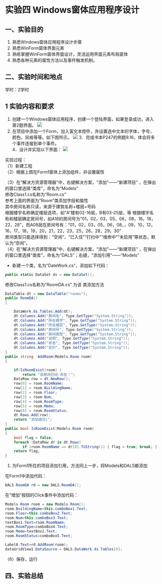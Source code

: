 # 实验四  Windows窗体应用程序设计

## 一、实验目的

1. 熟悉Windows窗体应用程序设计步骤
1. 熟悉WinForm窗体界面元素
1. 熟练掌握WinForm窗体界面设计，灵活运用界面元素布局窗体
1. 熟悉各种元素的属性方法以及事件触发机制。

## 二、实验时间和地点

  学时：2学时

## 1 实验内容和要求

1. 创建一个Windows窗体应用程序，创建一个登陆界面，如果登录成功，进入第2题界面。
![](https://cdn.nlark.com/yuque/0/2022/png/23075474/1642215873902-f8c1f780-e62d-4056-b029-059ff2043782.png#crop=0&crop=0&crop=1&crop=1&id=C7zyk&originHeight=900&originWidth=1600&originalType=binary&ratio=1&rotation=0&showTitle=false&status=done&style=none&title=)
2. 在项目中添加一个Form，加入富文本控件，并设置选中文本的字体，字号，颜色，风格等等。如下图所示。
![](https://cdn.nlark.com/yuque/0/2022/png/23075474/1642215874434-9030210e-f668-4cdd-b94f-2b906969b7cc.png#crop=0&crop=0&crop=1&crop=1&id=oRJGo&originHeight=900&originWidth=1440&originalType=binary&ratio=1&rotation=0&showTitle=false&status=done&style=none&title=)
3．完成书本P247的例题9.16，体会将多个事件连接到单个事件。  
4．设计并实现以下界面：
![](https://cdn.nlark.com/yuque/0/2022/png/23075474/1642215874899-16f69c8c-35e2-49eb-aec9-225fd521abf7.png#crop=0&crop=0&crop=1&crop=1&id=mj6wF&originHeight=422&originWidth=887&originalType=binary&ratio=1&rotation=0&showTitle=false&status=done&style=none&title=)

实验过程：  
（1）新建工程  
（2）根据上图在Form1窗体上添加组件，并设置属性

（3）在“解决方资源管理器”中，右键解决方案，“添加”——“新建项目” ，在弹出的窗口里选择“类库”，命名为“Models”  
修改Class1.cs名称为“Room.cs”  
参考上面的界面为“Room”类添加字段和属性  
其中房间名称只读，来源于建筑名称+楼层+号码  
根据楼宇名称确定楼层选项，如“A”楼有02-16层，B有03-25层，等
根据楼宇名称和楼层确定房间号，如A16的房间号为“01，02，03，05，06，08，16，18，22，28”，而A08层在房间号有：“01，02，03，05，06，08，，09，10，12，16，17，18，19，20，21，22，23，25，26，28，29，30”  
房间类型只能选择得到：“空闲”，“已入住”“打扫中”“维修中”“未启用”等状态，默认为“空闲”。  
（4）在“解决方资源管理器”中，右键解决方案，“添加”——“新建项目” ，在弹出的窗口里选择“类库”，命名为“DALS”；右键，“添加引用”——“Models”

- 新建一个类，名为”DateWork.cs”，添加如下代码：

```csharp
public static DataSet ds = new DataSet();
```

修改Class1.cs名称为“RoomDA.cs”
为该 类添加方法

```csharp
DataTable dt = new DataTable("rooms");
public RoomDA()
{

    DataWork.ds.Tables.Add(dt);
    dt.Columns.Add("房间名", Type.GetType("System.String"));
    dt.Columns.Add("所在楼宇", Type.GetType("System.String"));
    dt.Columns.Add("所在楼层", Type.GetType("System.String"));
    dt.Columns.Add("房间号", Type.GetType("System.String"));
    dt.Columns.Add("房间类型", Type.GetType("System.String"));
    dt.Columns.Add("说明", Type.GetType("System.String"));
    dt.Columns.Add("状态", Type.GetType("System.String"));
    dt.Columns.Add("定价", Type.GetType("System.String"));
}
public string  AddRoom(Models.Room room)
{

    if(IsRoomExist(room) ) 
        return "该房间已经-存在！";
    DataRow row = dt.NewRow();
    row[0] = room.RoomName;
    row[1] = room.BuildingName;
    row[2] = room.Floor;
    row[3] = room.Num;
    row[4] = room.RoomType;
    row[5] = room.Memo;
    row[6] = room.RoomStatus;
    dt.Rows.Add(row);
    return "添加成功|";
}
public bool IsRoomExist(Models.Room room)
{
    bool flag = false;
    foreach (DataRow dr in dt.Rows)
        if (room.RoomName == dr[0].ToString()) { flag = true; break; }
    return flag;
}
```

1. 为Form1所在的项目添加引用，方法同上一步，将Models和DALS都添加

在Form1中添加代码：

```csharp
DALS.RoomDA rd = new DALS.RoomDA();
```

在“增加”按钮的Click事件中添加代码：

```csharp
Models.Room room = new Models.Room();
room.BuildingName=this.comboBox1.Text;
room.Floor=this.comboBox2.Text;
room.Num=this.comboBox3.Text;
textBox1.Text=room.RoomName;
room.RoomType=comboBox4.Text;
room.Memo=textBox2.Text;
room.RoomStatus=comboBox5.Text;

Label8.Text=rd.AddRoom(room);
dataGridView1.DataSource = DALS.DataWork.ds.Tables[0];
```

（6）保存，运行

## 四、实验总结
